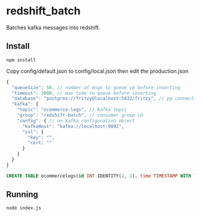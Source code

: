 # redshift_batch

Batches kafka messages into redshift.

## Install

`npm install`

Copy config/default.json to config/local.json then edit the production.json

```js
{
  "queueSize": 50, // number of msgs to queue up before inserting
  "timeout": 3000, // max time to queue before inserting
  "database": "postgres://fritzy@localhost:5432/fritzy", // pg connection string
  "kafka": {
    "topic": "ecommerce-logs", // kafka topic
    "group": "redshift-batch", // consumer group id
    "config": { // no-kafka configuration object
      "kafkaHost": "kafka://localhost:9092",
      "ssl": {
        "key": "",
        "cert: ""
      }
    }
  }
}
```

```sql
CREATE TABLE ecommercelogs(id INT IDENTITY(1, 1), time TIMESTAMP WITH TIME ZONE, session VARCHAR(255), action VARCHAR(255), product VARCHAR(255), category VARCHAR(255), campaign VARCHAR(255))
```

## Running

`node index.js`
